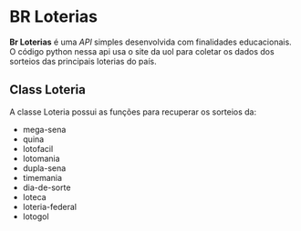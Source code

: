 # BR Loterias


**Br Loterias** é uma *API* simples desenvolvida com finalidades educacionais.
O código python nessa api usa o site da uol para coletar os dados dos sorteios
das principais loterias do país. 


## Class Loteria

A classe Loteria possui as funções para recuperar os sorteios da:
* mega-sena
* quina
* lotofacil
* lotomania
* dupla-sena
* timemania
* dia-de-sorte
* loteca
* loteria-federal
* lotogol
